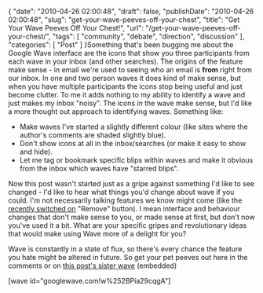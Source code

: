{
    "date": "2010-04-26 02:00:48",
    "draft": false,
    "publishDate": "2010-04-26 02:00:48",
    "slug": "get-your-wave-peeves-off-your-chest",
    "title": "Get Your Wave Peeves Off Your Chest!",
    "url": "\/get-your-wave-peeves-off-your-chest\/",
    "tags": [
        "community",
        "debate",
        "direction",
        "discussion"
    ],
    "categories": [
        "Post"
    ]
}Something that's been bugging me about the Google Wave interface are the
icons that show you three participants from each wave in your inbox (and
other searches). The origins of the feature make sense - in email we're
used to seeing who an email is **from** right from our inbox. In one and
two person waves it does kind of make sense, but when you have multiple
participants the icons stop being useful and just become clutter. To me
it adds nothing to my ability to identify a wave and just makes my inbox
"noisy". The icons *in* the wave make sense, but I'd like a more thought
out approach to identifying waves. Something like:

-   Make waves I've started a slightly different colour (like sites
    where the author's comments are shaded slightly blue).
-   Don't show icons at all in the inbox/searches (or make it easy to
    show and hide).
-   Let me tag or bookmark specific blips within waves and make it
    obvious from the inbox which waves have "starred blips".

Now this post wasn't started just as a gripe against something I'd like
to see changed - I'd like to hear what things you'd change about wave if
you could. I'm not necessarily talking features we know might come (like
the [recently switched
on](//the.geekorium.com.au/remove-remove-yourself-remove-others/)
"Remove" button). I mean interface and behaviour changes that don't make
sense to you, or made sense at first, but don't now you've used it a
bit. What are your specific gripes and revolutionary ideas that would
make using Wave more of a delight for you?

Wave is constantly in a state of flux, so there's every chance the
feature you hate might be altered in future. So get your pet peeves out
here in the comments or on [this post's sister
wave](https://wave.google.com/wave/#restored:wave:googlewave.com!w%252BPia29cqgA)
(embedded)

\[wave id="googlewave.com!w%252BPia29cqgA"\]